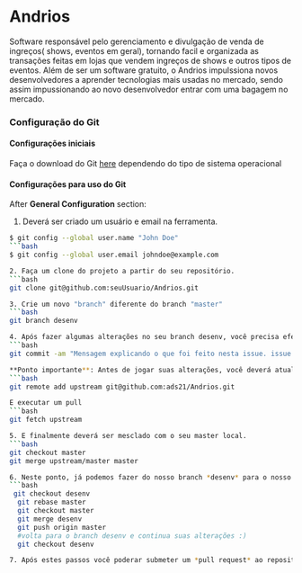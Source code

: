 # Andrios

Software responsável pelo gerenciamento e divulgação de venda de ingreços( shows, eventos em geral), tornando facil e organizada as transações feitas em lojas que vendem ingreços de shows e outros tipos de eventos. Além de ser um software gratuito, o Andrios impulssiona novos desenvolvedores a aprender tecnologias mais usadas no mercado, sendo assim impussionando ao novo desenvolvedor entrar com uma bagagem no mercado.

### Configuração do Git

#### Configurações iniciais

Faça o download do Git [here](http://git-scm.com/downloads)
dependendo do tipo de sistema operacional

#### Configurações para uso do Git

After **General Configuration** section: 

1. Deverá ser criado um usuário e email na ferramenta.
```bash
$ git config --global user.name "John Doe"
```bash
$ git config --global user.email johndoe@example.com

2. Faça um clone do projeto a partir do seu repositório.
```bash
git clone git@github.com:seuUsuario/Andrios.git

3. Crie um novo "branch" diferente do branch "master"
```bash
git branch desenv

4. Após fazer algumas alterações no seu branch desenv, você precisa efetuar o commit destas.
```bash
git commit -am "Mensagem explicando o que foi feito nesta issue. issue number: #20"

**Ponto importante**: Antes de jogar suas alterações, você deverá atualizar seu repositório local com o repositório principal. Deverá ser feito um *fetch upstream*
```bash
git remote add upstream git@github.com:ads21/Andrios.git

E executar um pull
```bash
git fetch upstream

5. E finalmente deverá ser mesclado com o seu master local.
```bash
git checkout master
git merge upstream/master master

6. Neste ponto, já podemos fazer do nosso branch *desenv* para o nosso repositório pessoal
```bash
 git checkout desenv
  git rebase master
  git checkout master
  git merge desenv
  git push origin master
  #volta para o branch desenv e continua suas alterações :)
  git checkout desenv

7. Após estes passos você poderar submeter um *pull request* ao repositório principal.
